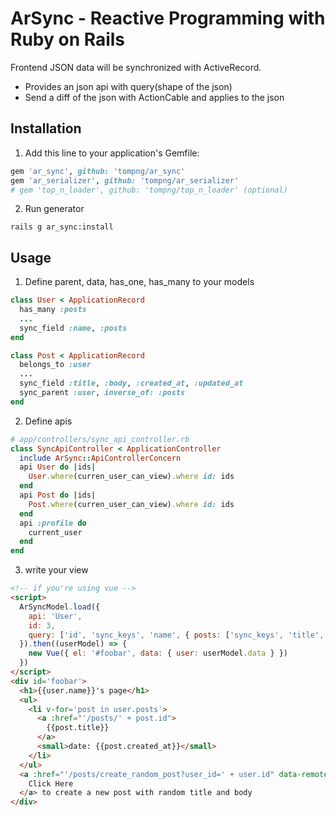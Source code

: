 # ArSync - Reactive Programming with Ruby on Rails

Frontend JSON data will be synchronized with ActiveRecord.

- Provides an json api with query(shape of the json)
- Send a diff of the json with ActionCable and applies to the json

## Installation

1. Add this line to your application's Gemfile:
```ruby
gem 'ar_sync', github: 'tompng/ar_sync'
gem 'ar_serializer', github: 'tompng/ar_serializer'
# gem 'top_n_loader', github: 'tompng/top_n_loader' (optional)
```

2. Run generator
```shell
rails g ar_sync:install
```

## Usage

1. Define parent, data, has_one, has_many to your models
```ruby
class User < ApplicationRecord
  has_many :posts
  ...
  sync_field :name, :posts
end

class Post < ApplicationRecord
  belongs_to :user
  ...
  sync_field :title, :body, :created_at, :updated_at
  sync_parent :user, inverse_of: :posts
end
```

2. Define apis
```ruby
# app/controllers/sync_api_controller.rb
class SyncApiController < ApplicationController
  include ArSync::ApiControllerConcern
  api User do |ids|
    User.where(curren_user_can_view).where id: ids
  end
  api Post do |ids|
    Post.where(curren_user_can_view).where id: ids
  end
  api :profile do
    current_user
  end
end
```

3. write your view
```html
<!-- if you're using vue -->
<script>
  ArSyncModel.load({
    api: 'User',
    id: 3,
    query: ['id', 'sync_keys', 'name', { posts: ['sync_keys', 'title', 'created_at'] }]
  }).then((userModel) => {
    new Vue({ el: '#foobar', data: { user: userModel.data } })
  })
</script>
<div id='foobar'>
  <h1>{{user.name}}'s page</h1>
  <ul>
    <li v-for='post in user.posts'>
      <a :href="'/posts/' + post.id">
        {{post.title}}
      </a>
      <small>date: {{post.created_at}}</small>
    </li>
  </ul>
  <a :href="'/posts/create_random_post?user_id=' + user.id" data-remote=true data-method=post>
    Click Here
  </a> to create a new post with random title and body
</div>
```
